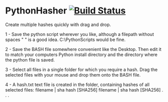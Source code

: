 # PythonHasher [![Build Status](https://travis-ci.org/0x00f/PythonHasher.svg?branch=master)](https://travis-ci.org/0x00f/PythonHasher)

Create multiple hashes quickly with drag and drop.

1 - Save the python script wherever you like, although a filepath without spaces " " is a good idea.
    C:\PythonScripts would be fine.
    
2 - Save the BASH file somewhere convenient like the Desktop. Then edit it to match your computers Python install directory and the directory where the python file is saved.

3 - Select all files in a single folder for which you require a hash. Drag the selected files with your mouse and drop them onto the BASH file.

4 - A hash.txt text file is created in the folder, containing hashes of all selected files:
     filename  |  sha hash  [SHA256] 
     filename  |  sha hash  [SHA256]
     .
     .
     .